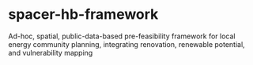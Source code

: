 # spacer-hb-framework
 Ad-hoc, spatial, public-data-based pre-feasibility framework for local energy community planning, integrating renovation, renewable potential, and vulnerability mapping
